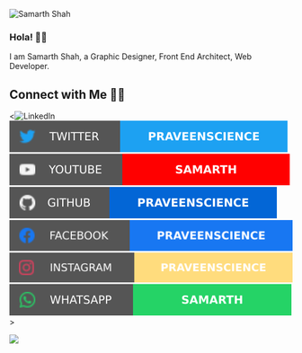 ![Samarth Shah](https://github.com/sxmxr/sxmxr/blob/main/White%20and%20Black%20Minimalist%20Modelling%20Portfolio%20Presentation.gif)

### Hola! 👋🏻
I am Samarth Shah, a Graphic Designer, Front End Architect, Web Developer.

## Connect with Me 🤝🏻

<![![LinkedIn](/SOC/li.svg)](https://www.linkedin.com/in/samarth-shah-61345014a/) 
[![Twitter](/SOC/tw.svg)](https://twitter.com/Squxre_Root) 
[![YouTube](/SOC/yt.svg)](https://www.youtube.com/channel/UCWSQFRvkl7aji-6yaQSStIw) 
[![GitHub](/SOC/gh.svg)](https://github.com/sxmxr) 
[![Facebook](/SOC/fb.svg)](https://www.facebook.com/samarth.shah.56829/) 
[![Instagram](/SOC/ig.svg)](https://www.instagram.com/sxmxr.png/) 
[![WhatsApp](/SOC/wa.svg)](https://wa.link/mel45s)>

<p align="left">
  <img src="https://github-readme-stats.vercel.app/api?username=sxmxr&theme=blue-green)](https://github.com/sxmxr" />
</p>
